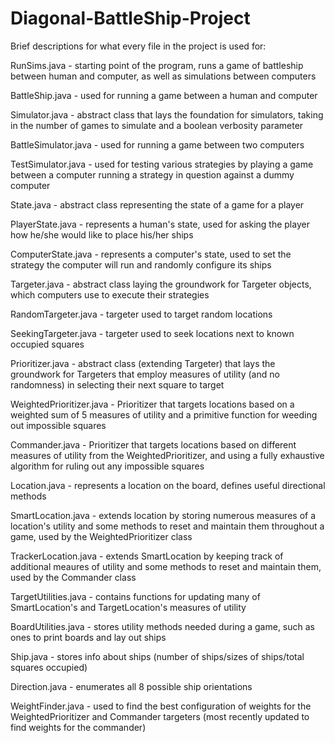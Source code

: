 # Diagonal-BattleShip-Project

Brief descriptions for what every file in the project is used for:

RunSims.java - starting point of the program, runs a game of battleship between human
               and computer, as well as simulations between computers

BattleShip.java - used for running a game between a human and computer

Simulator.java - abstract class that lays the foundation for simulators, taking in
                 the number of games to simulate and a boolean verbosity parameter

BattleSimulator.java - used for running a game between two computers

TestSimulator.java - used for testing various strategies by playing a game between
                     a computer running a strategy in question against a dummy computer

State.java - abstract class representing the state of a game for a player

PlayerState.java - represents a human's state, used for asking the player how he/she would
                   like to place his/her ships

ComputerState.java - represents a computer's state, used to set the strategy the computer
                     will run and randomly configure its ships

Targeter.java - abstract class laying the groundwork for Targeter objects, which computers use to
                execute their strategies

RandomTargeter.java - targeter used to target random locations

SeekingTargeter.java - targeter used to seek locations next to known occupied squares

Prioritizer.java - abstract class (extending Targeter) that lays the groundwork for Targeters
                   that employ measures of utility (and no randomness) in selecting their next
                   square to target

WeightedPrioritizer.java - Prioritizer that targets locations based on a weighted sum of 5
                           measures of utility and a primitive function for weeding out
                           impossible squares

Commander.java - Prioritizer that targets locations based on different measures of utility from
                 the WeightedPrioritizer, and using a fully exhaustive algorithm for ruling out
                 any impossible squares

Location.java - represents a location on the board, defines useful directional methods

SmartLocation.java - extends location by storing numerous measures of a location's utility
                     and some methods to reset and maintain them throughout a game, used by
                     the WeightedPrioritizer class

TrackerLocation.java - extends SmartLocation by keeping track of additional meaures of utility
                       and some methods to reset and maintain them, used by the Commander class

TargetUtilities.java - contains functions for updating many of SmartLocation's and TargetLocation's
                       measures of utility

BoardUtilities.java - stores utility methods needed during a game, such as ones to print
                      boards and lay out ships

Ship.java - stores info about ships (number of ships/sizes of ships/total squares occupied)

Direction.java - enumerates all 8 possible ship orientations

WeightFinder.java - used to find the best configuration of weights for the WeightedPrioritizer and
                    Commander targeters (most recently updated to find weights for the commander)
